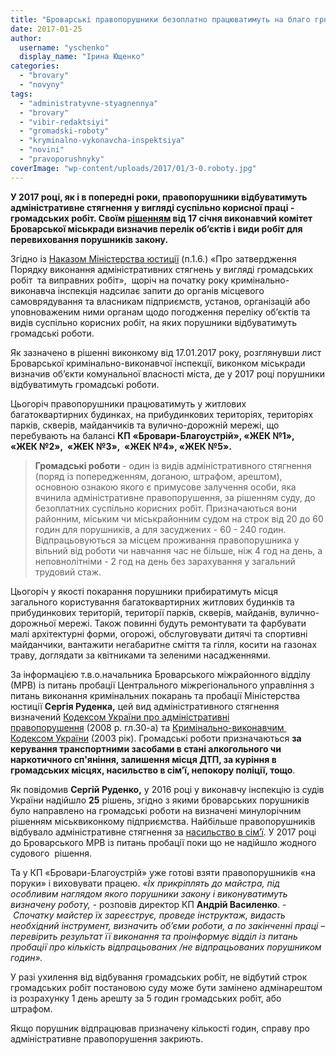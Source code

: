 ```yaml
---
title: "Броварські правопорушники безоплатно працюватимуть на благо громади"
date: 2017-01-25
author: 
  username: "yschenko"
  display_name: "Ірина Ющенко"
categories: 
  - "brovary"
  - "novyny"
tags: 
  - "administratyvne-styagnennya"
  - "brovary"
  - "vibir-redaktsiyi"
  - "gromadski-roboty"
  - "kryminalno-vykonavcha-inspektsiya"
  - "novini"
  - "pravoporushnyky"
coverImage: "wp-content/uploads/2017/01/3-0.roboty.jpg"
---
```


**У 2017 році, як і в попередні роки, правопорушники відбуватимуть адміністративне стягнення у вигляді суспільно корисної праці - громадських робіт. Своїм [рішенням](https://brovary-rada.gov.ua/documents/26633.html) від 17 січня виконавчий комітет Броварської міськради визначив перелік об’єктів і види робіт для перевиховання порушників закону.**

Згідно із [Наказом Міністерства юстиції](https://zakon3.rada.gov.ua/laws/show/z0457-13) (п.1.6.) «Про затвердження Порядку виконання адміністративних стягнень у вигляді громадських робіт  та виправних робіт»,  щоріч на початку року кримінально-виконавча інспекція надсилає запити до органів місцевого самоврядування та власникам підприємств, установ, організацій або уповноваженим ними органам щодо погодження переліку об’єктів та видів суспільно корисних робіт, на яких порушники відбуватимуть громадські роботи.

Як зазначено в рішенні виконкому від 17.01.2017 року, розглянувши лист Броварської кримінально-виконавчої інспекції, виконком міськради визначив об’єкти комунальної власності міста, де у 2017 році порушники відбуватимуть громадські роботи.

Цьогоріч правопорушники працюватимуть у житлових багатоквартирних будинках, на прибудинкових територіях, територіях парків, скверів, майданчиків та вулично-дорожній мережі, що перебувають на балансі **КП** **«Бровари-Благоустрій», «ЖЕК №1»,  «ЖЕК №2»,  «ЖЕК №3»,  «ЖЕК №4», «ЖЕК №5».**

> **Громадські роботи** - один із видів адміністративного стягнення (поряд із попередженням, доганою, штрафом, арештом), основною ознакою якого є примусове залучення особи, яка вчинила адміністративне правопорушення, за рішенням суду, до безоплатних суспільно корисних робіт. Призначаються вони районним, міським чи міськрайонним судом на строк від 20 до 60 годин для порушників, а для засуджених - 60 - 240 годин. Відпрацьовуються за місцем проживання правопорушника у вільний від роботи чи навчання час не більше, ніж 4 год на день, а неповнолітніми - 2 год на день без зарахування у загальний трудовий стаж.

Цьогоріч у якості покарання порушники прибиратимуть місця загального користування багатоквартирних житлових будинків та прибудинкових територій, території парків, скверів, майданів, вулично-дорожньої мережі. Також повинні будуть ремонтувати та фарбувати малі архітектурні форми, огорожі, обслуговувати дитячі та спортивні майданчики, вантажити негабаритне сміття та гілля, косити на газонах траву, доглядати за квітниками та зеленими насадженнями.

За інформацією т.в.о.начальника Броварського міжрайонного відділу (МРВ) із питань пробації Центрального міжрегіонального управління з питань виконання кримінальних покарань та пробації Міністерства юстиції **Сергія Руденка,** цей вид адміністративного стягнення визначений [Кодексом України про адміністративні правопорушення](http://zakon5.rada.gov.ua/laws/show/80731-10) (2008 р. гл.30-а) та [Кримінально-виконавчим  Кодексом України](http://zakon5.rada.gov.ua/laws/show/1129-15) (2003 рік). Громадські роботи призначаються **за керування транспортними засобами в стані алкогольного чи наркотичного сп'яніння, залишення місця ДТП, за куріння в громадських місцях, насильство в сім’ї, непокору поліції, тощо**.

Як повідомив **Сергій Руденко,** у 2016 році у виконавчу інспекцію із судів України надійшло **25** рішень, згідно з якими броварських порушників було направлено на громадські роботи на визначені минулорічним рішенням міськвиконкому підприємства. Найбільше правопорушників відбувало адміністративне стягнення за [насильство в сім’ї](https://mpz.brovary.org/nasillya-smittya-yake-treba-vinositi-z-hati/). У 2017 році до Броварського МРВ із питань пробації поки що не надійшло жодного судового  рішення.

Та у КП «Бровари-Благоустрій» уже готові взяти правопорушників «на поруки» і виховувати працею. «_Їх прикріплять до майстра, під особливим наглядом якого порушники закону і виконуватимуть визначену роботу, -_ розповів директор КП **Андрій Василенко**. - _Спочатку майстер їх зареєструє, проведе інструктаж, видасть необхідний інструмент, визначить об’єми роботи, а по закінченні праці – перевірить результат її виконання та проінформує_ _відділ із питань пробації про кількість відпрацьованих /не відпрацьованих порушником годин»._

У разі ухилення від відбування громадських робіт, не відбутий строк громадських робіт постановою суду може бути замінено адмінарештом із розрахунку 1 день арешту за 5 годин громадських робіт, або штрафом.

Якщо порушник відпрацював призначену кількості годин, справу про адміністративне правопорушення закриють.
